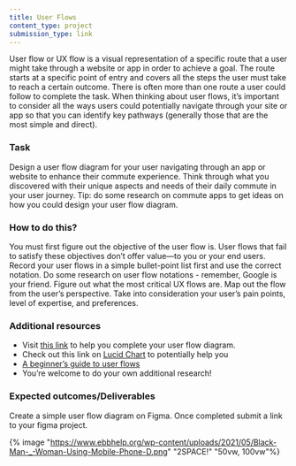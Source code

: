 ```yaml
---
title: User Flows
content_type: project
submission_type: link
---
```


User flow or UX flow is a visual representation of a specific route that a user might take through a website or app in order to achieve a goal. The route starts at a specific point of entry and covers all the steps the user must take to reach a certain outcome. There is often more than one route a user could follow to complete the task. When thinking about user flows, it’s important to consider all the ways users could potentially navigate through your site or app so that you can identify key pathways (generally those that are the most simple and direct).

### Task
Design a user flow diagram for your user navigating through an app or website to enhance their commute experience. Think through what you discovered with their unique aspects and needs of their daily commute in your user journey. Tip: do some research on commute apps to get ideas on how you could design your user flow diagram.  

### How to do this? 
You must first figure out the objective of the user flow is. User flows that fail to satisfy these objectives don’t offer value—to you or your end users.
Record your user flows in a simple bullet-point list first and use the correct notation. Do some research on user flow notations - remember, Google is your friend. 
Figure out what the most critical UX flows are.
Map out the flow from the user’s perspective. Take into consideration your user’s pain points, level of expertise, and preferences.

### Additional resources
- Visit [this link](https://www.figma.com/community/file/830510773896272856) to help you complete your user flow diagram.
- Check out this link on [Lucid Chart](https://www.lucidchart.com/blog/how-to-make-a-user-flow-diagram) to potentially help you
- [A beginner’s guide to user flows](https://careerfoundry.com/en/blog/ux-design/what-are-user-flows/#:~:text=User%20flows%2C%20UX%20flows%2C%20or,through%20to%20the%20final%20interaction.)
- You’re welcome to do your own additional research! 

### Expected outcomes/Deliverables
Create a simple user flow diagram on Figma. Once completed submit a link to your figma project.

{% image "https://www.ebbhelp.org/wp-content/uploads/2021/05/Black-Man-_-Woman-Using-Mobile-Phone-D.png" "2SPACE!" "50vw, 100vw"%}